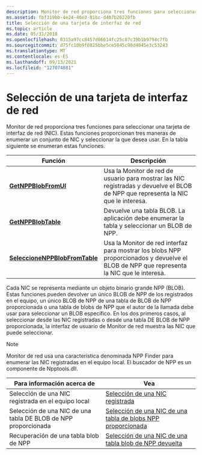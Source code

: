 ```yaml
---
description: Monitor de red proporciona tres funciones para seleccionar una tarjeta de interfaz de red (NIC). Estas funciones proporcionan tres maneras de enumerar un conjunto de NIC y seleccionar la que desea usar. En la tabla siguiente se enumeran estas funciones.
ms.assetid: fbf319bb-4e24-46e3-81bc-d407b26220fb
title: Selección de una tarjeta de interfaz de red
ms.topic: article
ms.date: 05/31/2018
ms.openlocfilehash: 8315a97cc8457d86614fc25c87c39b1b9794c7fb
ms.sourcegitcommit: d75fc10b9f0825bbe5ce5045c90d4045e3c53243
ms.translationtype: MT
ms.contentlocale: es-ES
ms.lasthandoff: 09/13/2021
ms.locfileid: "127074081"
---
```

# <a name="selecting-a-network-interface-card"></a>Selección de una tarjeta de interfaz de red

Monitor de red proporciona tres funciones para seleccionar una tarjeta de interfaz de red (NIC). Estas funciones proporcionan tres maneras de enumerar un conjunto de NIC y seleccionar la que desea usar. En la tabla siguiente se enumeran estas funciones.



| Función                                                 | Descripción                                                                                                                                  |
|----------------------------------------------------------|----------------------------------------------------------------------------------------------------------------------------------------------|
| [**GetNPPBlobFromUI**](getnppblobfromui.md)             | Usa la Monitor de red de usuario para mostrar las NIC registradas y devuelve el BLOB de NPP que representa la NIC que le interesa.           |
| [**GetNPPBlobTable**](getnppblobtable.md)               | Devuelve una tabla BLOB. La aplicación debe enumerar la tabla y seleccionar un BLOB de NPP.                                                       |
| [**SeleccioneNPPBlobFromTable**](selectnppblobfromtable.md) | Usa la Monitor de red interfaz para mostrar los blobs NPP proporcionados y devuelve el BLOB de NPP que representa la NIC que le interesa. |



 

Cada NIC se representa mediante un objeto binario grande NPP (BLOB). Estas funciones pueden devolver un único BLOB de NPP de los registrados en el equipo, un único BLOB de NPP de una tabla de BLOB de NPP proporcionada o una tabla de blobs de NPP que el autor de la llamada debe usar para seleccionar un BLOB específico. En los dos primeros casos, al seleccionar desde las NIC registradas o desde una tabla DE BLOB de NPP proporcionada, la interfaz de usuario de Monitor de red muestra las NIC que puede seleccionar.

> [!Note]  
> Monitor de red usa una característica denominada NPP Finder para enumerar las NIC registradas en el equipo local. El buscador de NPP es un componente de Npptools.dll.

 



| Para información acerca de                            | Vea                                                                                                  |
|--------------------------------------------------|------------------------------------------------------------------------------------------------------|
| Selección de una NIC registrada en el equipo local | [Selección de una NIC registrada](selecting-a-registered-nic.md)                                         |
| Selección de una NIC de una tabla DE BLOB de NPP proporcionada   | [Selección de una NIC de una tabla de blobs NPP proporcionada](selecting-a-nic-from-a-supplied-npp-blob-table.md) |
| Recuperación de una tabla blob de NPP                     | [Selección de una NIC de una tabla blob de NPP devuelta](selecting-a-nic-from-a-returned-npp-blob-table.md) |



 

 

 



